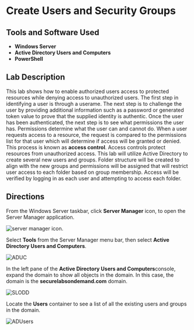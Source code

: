 <h1>Create Users and Security Groups</h1>

<h2>Tools and Software Used</h2>

- <b>Windows Server</b> 
- <b>Active Directory Users and Computers</b> 
- <b>PowerShell</b> 

<h2>Lab Description</h2>
  <p>This lab shows how to enable authorized users access to protected resources while denying access to unauthorized users. The first step in identifying a user is through a userame. The next step is to challenge the user by providing additional information such as a password or generated token value to prove that the supplied identity is authentic. Once the user has been authenticated, the next step is to see what permissions the user has. Permissions determine what the user can and cannot do. When a user requests access to a resource, the request is compared to the permissions list for that user which will determine if access will be granted or denied. This process is known as <b>access control</b>. Access controls protect resources from unauthorized access. This lab will utilize Active Directory to create several new users and groups. Folder structure will be created to align with the new groups and permissions will be assigned that will restrict user access to each folder based on group membership. Access will be verified by logging in as each user and attempting to access each folder. </p>
  
<h2>Directions</h2>
    <p>From the Windows Server taskbar, click <b>Server Manager</b> icon, to open the Server Manager application.</p>

![server manager icon](https://user-images.githubusercontent.com/107451613/177577215-136b235a-7600-40f6-a6bf-a7a5813decbc.png). 

<p>Select <b>Tools</b> from the Server Manager menu bar, then select <b>Active Directory Users and Computers</b>.

![ADUC](https://user-images.githubusercontent.com/107451613/177578610-469e2b16-28d0-435e-b210-ee9822ee1f04.png)

<p>In the left pane of the <b>Active Directory Users and Computers</b>console, expand the domain to show all objects in the domain. In this case, the domain is the <b>securelabsondemand.com</b> domain. 
  
![SLODD](https://user-images.githubusercontent.com/107451613/177579823-45945717-bc82-46bf-903b-000cd57bb349.png)

<p>Locate the <b>Users</b> container to see a list of all the existing users and groups in the domain. 
  
![ADUsers](https://user-images.githubusercontent.com/107451613/177580324-3b33cbd8-9a4a-4058-9010-5edb680f2589.png)
